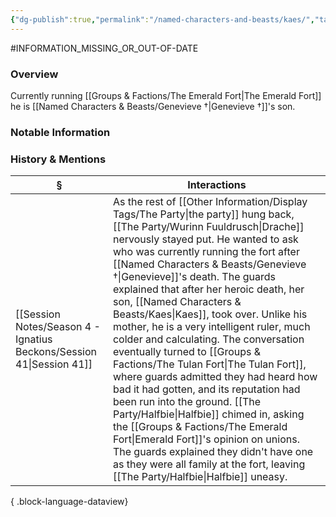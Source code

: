 ```yaml
---
{"dg-publish":true,"permalink":"/named-characters-and-beasts/kaes/","tags":["NPC"],"updated":"2025-07-08T21:45:34.681+01:00"}
---
```


#INFORMATION_MISSING_OR_OUT-OF-DATE 
### Overview
Currently running [[Groups & Factions/The Emerald Fort\|The Emerald Fort]]
he is [[Named Characters & Beasts/Genevieve †\|Genevieve †]]'s son. 

### Notable Information


### History & Mentions
| §                                                                       | Interactions                                                                                                                                                                                                                                                                                                                                                                                                                                                                                                                                                                                                                                                                                                                          |
| ----------------------------------------------------------------------- | ------------------------------------------------------------------------------------------------------------------------------------------------------------------------------------------------------------------------------------------------------------------------------------------------------------------------------------------------------------------------------------------------------------------------------------------------------------------------------------------------------------------------------------------------------------------------------------------------------------------------------------------------------------------------------------------------------------------------------------- |
| [[Session Notes/Season 4 - Ignatius Beckons/Session 41\|Session 41]] | As the rest of [[Other Information/Display Tags/The Party\|the party]] hung back, [[The Party/Wurinn Fuuldrusch\|Drache]] nervously stayed put. He wanted to ask who was currently running the fort after [[Named Characters & Beasts/Genevieve †\|Genevieve]]'s death. The guards explained that after her heroic death, her son, [[Named Characters & Beasts/Kaes\|Kaes]], took over. Unlike his mother, he is a very intelligent ruler, much colder and calculating. The conversation eventually turned to [[Groups & Factions/The Tulan Fort\|The Tulan Fort]], where guards admitted they had heard how bad it had gotten, and its reputation had been run into the ground. [[The Party/Halfbie\|Halfbie]] chimed in, asking the [[Groups & Factions/The Emerald Fort\|Emerald Fort]]'s opinion on unions. The guards explained they didn't have one as they were all family at the fort, leaving [[The Party/Halfbie\|Halfbie]] uneasy. |

{ .block-language-dataview}
